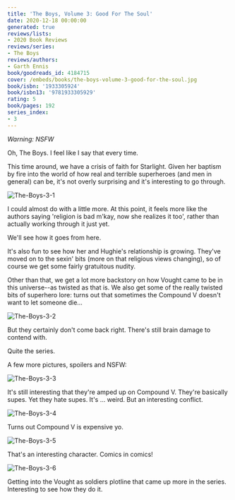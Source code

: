```yaml
---
title: 'The Boys, Volume 3: Good For The Soul'
date: 2020-12-18 00:00:00
generated: true
reviews/lists:
- 2020 Book Reviews
reviews/series:
- The Boys
reviews/authors:
- Garth Ennis
book/goodreads_id: 4184715
cover: /embeds/books/the-boys-volume-3-good-for-the-soul.jpg
book/isbn: '1933305924'
book/isbn13: '9781933305929'
rating: 5
book/pages: 192
series_index:
- 3
---
```

*Warning: NSFW*  

Oh, The Boys. I feel like I say that every time.  

<!--more-->

This time around, we have a crisis of faith for Starlight. Given her baptism by fire into the world of how real and terrible superheroes (and men in general) can be, it's not overly surprising and it's interesting to go through.  

![The-Boys-3-1](/embeds/books/attachments/the-boys-3-1.jpg)  

I could almost do with a little more. At this point, it feels more like the authors saying 'religion is bad m'kay, now she realizes it too', rather than actually working through it just yet.  

We'll see how it goes from here.  

It's also fun to see how her and Hughie's relationship is growing. They've moved on to the sexin' bits (more on that religious views changing), so of course we get some fairly gratuitous nudity.  

Other than that, we get a lot more backstory on how Vought came to be in this universe--as twisted as that is. We also get some of the really twisted bits of superhero lore: turns out that sometimes the Compound V doesn't want to let someone die...  

![The-Boys-3-2](/embeds/books/attachments/the-boys-3-2.jpg)  

But they certainly don't come back right. There's still brain damage to contend with.  

Quite the series.  

A few more pictures, spoilers and NSFW:  

![The-Boys-3-3](/embeds/books/attachments/the-boys-3-3.jpg)  

It's still interesting that they're amped up on Compound V. They're basically supes. Yet they hate supes. It's ... weird. But an interesting conflict.  

![The-Boys-3-4](/embeds/books/attachments/the-boys-3-4.jpg)  

Turns out Compound V is expensive yo.  

![The-Boys-3-5](/embeds/books/attachments/the-boys-3-5.jpg)  

That's an interesting character. Comics in comics!  

![The-Boys-3-6](/embeds/books/attachments/the-boys-3-6.jpg)  

Getting into the Vought as soldiers plotline that came up more in the series. Interesting to see how they do it.